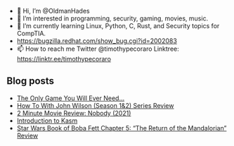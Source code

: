 - 👋 Hi, I’m @OldmanHades
- 👀 I’m interested in programming, security, gaming, movies, music.
- 🌱 I’m currently learning Linux, Python, C, Rust, and Security topics for CompTIA.
- https://bugzilla.redhat.com/show_bug.cgi?id=2002083
- 📫 How to reach me Twitter @timothypecoraro
Linktree: https://linktr.ee/timothypecoraro

## Blog posts
<!-- BLOG-POST-LIST:START -->
- [The Only Game You Will Ever Need…](https://medium.com/@timothypecoraro/the-only-game-you-will-ever-need-d42269817e0a?source=rss-5097f5c9b801------2)
- [How To With John Wilson &lpar;Season 1&amp;2&rpar; Series Review](https://medium.com/@timothypecoraro/how-to-with-john-wilson-season-1-2-series-review-922d85c5c8a8?source=rss-5097f5c9b801------2)
- [2 Minute Movie Review: Nobody &lpar;2021&rpar;](https://medium.com/@timothypecoraro/2-minute-movie-review-nobody-2021-a9f069349310?source=rss-5097f5c9b801------2)
- [Introduction to Kasm](https://medium.com/@timothypecoraro/introduction-to-kasm-998236fa9feb?source=rss-5097f5c9b801------2)
- [Star Wars Book of Boba Fett Chapter 5: “The Return of the Mandalorian” Review](https://medium.com/@timothypecoraro/star-wars-book-of-boba-fett-chapter-5-the-return-of-the-mandalorian-review-a147dc8f2765?source=rss-5097f5c9b801------2)
<!-- BLOG-POST-LIST:END -->
